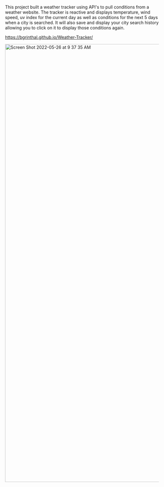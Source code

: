 This project built a weather tracker using API's to pull conditions from a weather website.  The tracker is reactive and displays temperature, wind speed, uv index for the current day as well as conditions for the next 5 days when a city is searched.  It will also save and display your city search history allowing you to click on it to display those conditions again.

https://bgrinthal.github.io/Weather-Tracker/


<img width="1436" alt="Screen Shot 2022-05-26 at 9 37 35 AM" src="https://user-images.githubusercontent.com/105067005/171315289-ef92fdfb-3dd5-4d09-a145-b33b0e6e13ab.png">
